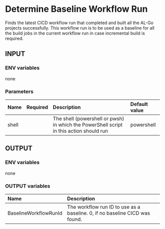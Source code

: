 # Determine Baseline Workflow Run
Finds the latest CICD workflow run that completed and built all the AL-Go projects successfully.
This workflow run is to be used as a baseline for all the build jobs in the current workflow run in case incremental build is required.

## INPUT

### ENV variables
none

### Parameters
| Name | Required | Description | Default value |
| :-- | :-: | :-- | :-- |
| shell | | The shell (powershell or pwsh) in which the PowerShell script in this action should run | powershell |

## OUTPUT

### ENV variables
none

### OUTPUT variables
| Name | Description |
| :-- | :-- |
| BaselineWorkflowRunId | The workflow run ID to use as a baseline. 0, if no baseline CICD was found.
